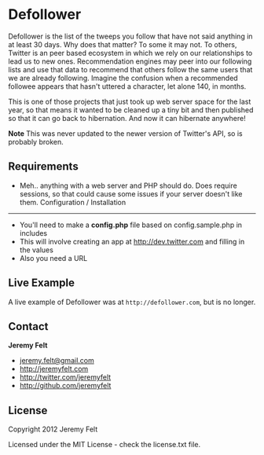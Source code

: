 Defollower
=================

Defollower is the list of the tweeps you follow that have not said anything in at least 30 days. Why does that matter? To some it may not. To others, Twitter is an peer based ecosystem in which we rely on our relationships to lead us to new ones. Recommendation engines may peer into our following lists and use that data to recommend that others follow the same users that we are already following. Imagine the confusion when a recommended followee appears that hasn't uttered a character, let alone 140, in months.

This is one of those projects that just took up web server space for the last year, so that means it wanted to be cleaned up a tiny bit and then published so that it can go back to hibernation. And now it can hibernate anywhere!

**Note** This was never updated to the newer version of Twitter's API, so is probably broken.

Requirements
-------------------

+ Meh.. anything with a web server and PHP should do. Does require sessions, so that could cause some issues if your server doesn't like them.
Configuration / Installation
----------------------------------

+ You'll need to make a **config.php** file based on config.sample.php in includes
+ This will involve creating an app at http://dev.twitter.com and filling in the values
+ Also you need a URL

Live Example
---------------

A live example of Defollower was at `http://defollower.com`, but is no longer.

Contact
-------

**Jeremy Felt**

+ jeremy.felt@gmail.com
+ http://jeremyfelt.com
+ http://twitter.com/jeremyfelt
+ http://github.com/jeremyfelt

License
---------------------

Copyright 2012 Jeremy Felt

Licensed under the MIT License - check the license.txt file.
